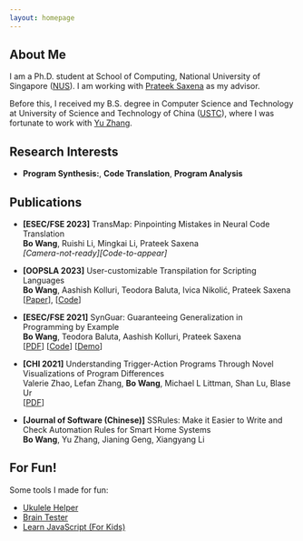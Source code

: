 ```yaml
---
layout: homepage
---
```


## About Me

I am a Ph.D. student at School of Computing, National University of Singapore ([NUS](https://www.nus.edu.sg/)). I am working with [Prateek Saxena](https://www.comp.nus.edu.sg/~prateeks/) as my advisor. 

Before this, I received my B.S. degree in Computer Science and Technology at University of Science and Technology of China ([USTC](https://en.ustc.edu.cn/)), where I was fortunate to work with [Yu Zhang](http://staff.ustc.edu.cn/~yuzhang/).

## Research Interests

- **Program Synthesis:**, **Code Translation**, **Program Analysis**


## Publications
- **[ESEC/FSE 2023]** TransMap: Pinpointing Mistakes in Neural Code Translation
  <br>
  **Bo Wang**, Ruishi Li, Mingkai Li, Prateek Saxena
  <br>
  *[Camera-not-ready][Code-to-appear]*
- **[OOPSLA 2023]** User-customizable Transpilation for Scripting Languages
  <br>
  **Bo Wang**, Aashish Kolluri, Teodora Baluta, Ivica Nikolić, Prateek Saxena
  <br>
  [[Paper](https://dl.acm.org/doi/abs/10.1145/3586034)], [[Code](https://github.com/HALOCORE/DuoGlot)]

- **[ESEC/FSE 2021]** SynGuar: Guaranteeing Generalization in Programming by Example
  <br>
  **Bo Wang**, Teodora Baluta, Aashish Kolluri, Prateek Saxena
  <br>
  [[PDF](https://www.comp.nus.edu.sg/~wangbo20/pubs/fse2021_synguar.pdf)] [[Code](https://github.com/halocore/SynGuar)] [[Demo](https://www.comp.nus.edu.sg/~wangbo20/synguar/webui/demo/index.html)] 
  <!-- <strong><i style="color:#e74d3c">Oral Presentation</i></strong> -->

- **[CHI 2021]** Understanding Trigger-Action Programs Through Novel Visualizations of Program Differences
  <br>
  Valerie Zhao, Lefan Zhang, **Bo Wang**, Michael L Littman, Shan Lu, Blase Ur
  <br>
  [[PDF](https://www.blaseur.com/papers/chi21-diff.pdf)]

- **[Journal of Software (Chinese)]** SSRules: Make it Easier to Write and Check Automation Rules for Smart Home Systems
  <br>
  **Bo Wang**, Yu Zhang, Jianing Geng, Xiangyang Li

## For Fun!

Some tools I made for fun:  
- [Ukulele Helper](./ukulele/index.html)  
- [Brain Tester](./brain-tester/index.html)
- [Learn JavaScript (For Kids)](./js-starter/index.html)
